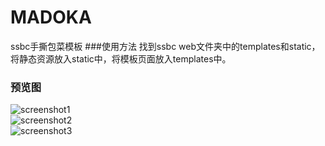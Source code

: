 # MADOKA
ssbc手撕包菜模板
###使用方法
找到ssbc web文件夹中的templates和static，将静态资源放入static中，将模板页面放入templates中。
### 预览图
![screenshot1](https://github.com/beilunyang/MADOKA/raw/master/screenshots/Screenshot1.png)  
![screenshot2](https://github.com/beilunyang/MADOKA/raw/master/screenshots/Screenshot2.png)  
![screenshot3](https://github.com/beilunyang/MADOKA/raw/master/screenshots/Screenshot3.png)
